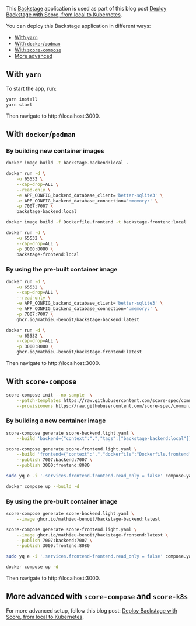 This [Backstage](https://backstage.io) application is used as part of this blog post [Deploy Backstage with Score, from local to Kubernetes](https://medium.com/@mabenoit/deploy-backstage-with-score-45bb2d7c2d90).

You can deploy this Backstage application in different ways:
- [With `yarn`](#with-yarn)
- [With `docker`/`podman`](#with-dockerpodman)
- [With `score-compose`](#with-score-compose)
- [More advanced](#more-advanced)

## With `yarn`

To start the app, run:

```sh
yarn install
yarn start
```

Then navigate to http://localhost:3000.

## With `docker`/`podman`

### By building new container images

```sh
docker image build -t backstage-backend:local .

docker run -d \
    -u 65532 \
    --cap-drop=ALL \
    --read-only \
    -e APP_CONFIG_backend_database_client='better-sqlite3' \
    -e APP_CONFIG_backend_database_connection=':memory:' \
    -p 7007:7007 \
    backstage-backend:local

docker image build -f Dockerfile.frontend -t backstage-frontend:local .

docker run -d \
    -u 65532 \
    --cap-drop=ALL \
    -p 3000:8080 \
    backstage-frontend:local
```

### By using the pre-built container image

```sh
docker run -d \
    -u 65532 \
    --cap-drop=ALL \
    --read-only \
    -e APP_CONFIG_backend_database_client='better-sqlite3' \
    -e APP_CONFIG_backend_database_connection=':memory:' \
    -p 7007:7007 \
    ghcr.io/mathieu-benoit/backstage-backend:latest

docker run -d \
    -u 65532 \
    --cap-drop=ALL \
    -p 3000:8080 \
    ghcr.io/mathieu-benoit/backstage-frontend:latest
```

Then navigate to http://localhost:3000.

## With `score-compose`

```bash
score-compose init --no-sample 	\
    --patch-templates https://raw.githubusercontent.com/score-spec/community-patchers/refs/heads/main/score-compose/unprivileged.tpl \
    --provisioners https://raw.githubusercontent.com/score-spec/community-provisioners/refs/heads/main/service/score-compose/10-service.provisioners.yaml
```

### By building a new container image

```bash
score-compose generate score-backend.light.yaml \
    --build 'backend={"context":".","tags":["backstage-backend:local"]}'

score-compose generate score-frontend.light.yaml \
    --build 'frontend={"context":".","dockerfile":"Dockerfile.frontend","tags":["backstage-frontend:local"]}' \
    --publish 7007:backend:7007 \
    --publish 3000:frontend:8080

sudo yq e -i '.services.frontend-frontend.read_only = false' compose.yaml
```

```bash
docker compose up --build -d
```

### By using the pre-built container image

```bash
score-compose generate score-backend.light.yaml \
    --image ghcr.io/mathieu-benoit/backstage-backend:latest

score-compose generate score-frontend.light.yaml \
    --image ghcr.io/mathieu-benoit/backstage-frontend:latest \
    --publish 7007:backend:7007 \
    --publish 3000:frontend:8080

sudo yq e -i '.services.frontend-frontend.read_only = false' compose.yaml
```

```bash
docker compose up -d
```

Then navigate to http://localhost:3000.

## More advanced with `score-compose` and `score-k8s`

For more advanced setup, follow this blog post: [Deploy Backstage with Score, from local to Kubernetes](https://medium.com/@mabenoit/deploy-backstage-with-score-45bb2d7c2d90).
